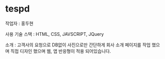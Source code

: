 # tespd

작업자 : 홍두현

사용 기술 스택 : HTML, CSS, JAVSCRIPT, JQuery

소개 : 고객사의 요청으로 DB없이 사진으로만 간단하게 회사 소개 페이지를 작업 했으며 직접 디자인 했으며 웹, 앱 반응형이 적용 되어있습니다.
